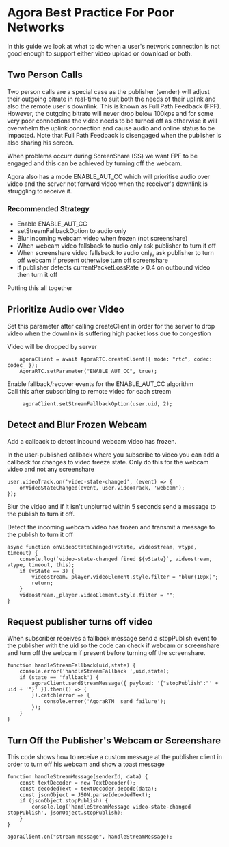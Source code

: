 # Agora Best Practice For Poor Networks 
In this guide we look at what to do when a user's network connection is not good enough to support either video upload or download or both.

## Two Person Calls
Two person calls are a special case as the publisher (sender) will adjust their outgoing bitrate in real-time to suit both the needs of their uplink and also the remote user's downlink. This is known as Full Path Feedback (FPF).
However, the outgoing bitrate will never drop below 100kps and for some very poor connections the video needs to be turned off as otherwise it will overwhelm the uplink connection and cause audio and online status to be impacted.
Note that Full Path Feedback is disengaged when the publisher is also sharing his screen.

When problems occurr during ScreenShare (SS) we want FPF to be engaged and this can be achieved by turning off the webcam. 

Agora also has a mode ENABLE_AUT_CC which will prioritise audio over video and the server not forward video when the receiver's downlink is struggling to receive it.

### Recommended Strategy
<ul>
  <li>Enable ENABLE_AUT_CC</li>
  <li>setStreamFallbackOption to audio only</li>
  <li>Blur incoming webcam video when frozen (not screenshare)</li>
  <li>When webcam video fallsback to audio only ask publisher to turn it off</li>
  <li>When screenshare video fallsback to audio only, ask publisher to turn off webcam if present otherwise turn off screenshare</li>
  <li>if publisher detects currentPacketLossRate > 0.4 on outbound video then turn it off</li>
</ul>

Putting this all together


## Prioritize Audio over Video
Set this parameter after calling createClient in order for the server to drop video when the downlink is suffering high packet loss due to congestion

Video will be dropped by server
```
    agoraClient = await AgoraRTC.createClient({ mode: "rtc", codec: codec_ });
    AgoraRTC.setParameter("ENABLE_AUT_CC", true);

```

Enable fallback/recover events for the ENABLE_AUT_CC algorithm       
Call this after subscribing to remote video for each stream      
```
     agoraClient.setStreamFallbackOption(user.uid, 2);

```
## Detect and Blur Frozen Webcam 
Add a callback to detect inbound webcam video has frozen.

In the user-published callback where you subscribe to video you can add a callback for changes to video freeze state.
Only do this for the webcam video and not any screenshare
```
user.videoTrack.on('video-state-changed', (event) => {
    onVideoStateChanged(event, user.videoTrack, 'webcam');
});
```
Blur the video and if it isn't unblurred within 5 seconds send a message to the publish to turn it off.

Detect the incoming webcam video has frozen and transmit a message to the publish to turn it off

```
async function onVideoStateChanged(vState, videostream, vtype, timeout) {
    console.log(`video-state-changed fired ${vState}`, videostream, vtype, timeout, this);
    if (vState == 3) {
        videostream._player.videoElement.style.filter = "blur(10px)";
        return;
    }
    videostream._player.videoElement.style.filter = "";
}
```

## Request publisher turns off video
When subscriber receives a fallback message send a stopPublish event to the publisher with the uid so the code can check if webcam or screenshare and turn off the webcam if present before turning off the screenshare.

```
function handleStreamFallback(uid,state) {
    console.error('handleStreamFallback ',uid,state);
    if (state == 'fallback') {
        agoraClient.sendStreamMessage({ payload: '{"stopPublish":"' + uid + '"}' }).then(() => {
        }).catch(error => {
            console.error('AgoraRTM  send failure');
        });     
    }
}
```

## Turn Off the Publisher's Webcam or Screenshare
This code shows how to receive a custom message at the publisher client in order to turn off his webcam and show a toast message 
```
function handleStreamMessage(senderId, data) {
    const textDecoder = new TextDecoder();
    const decodedText = textDecoder.decode(data);
    const jsonObject = JSON.parse(decodedText);
    if (jsonObject.stopPublish) {
        console.log('handleStreamMessage video-state-changed stopPublish', jsonObject.stopPublish);
    }
}

agoraClient.on("stream-message", handleStreamMessage);
```
